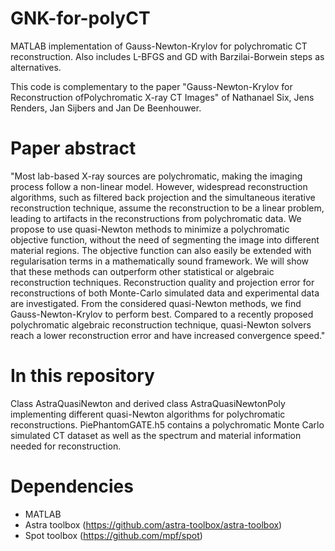 # GNK-for-polyCT
MATLAB implementation of Gauss-Newton-Krylov for polychromatic CT reconstruction. Also includes L-BFGS and GD with Barzilai-Borwein steps as alternatives.

This code is complementary to the paper "Gauss-Newton-Krylov for Reconstruction ofPolychromatic X-ray CT Images" of Nathanael Six, Jens Renders, Jan Sijbers and Jan De Beenhouwer.

# Paper abstract 
"Most lab-based X-ray sources are polychromatic, making the imaging process follow a non-linear model. However, widespread reconstruction algorithms, such as filtered back projection and the simultaneous iterative reconstruction technique, assume the reconstruction to be a linear problem, leading to artifacts in the reconstructions from polychromatic data. We propose to use quasi-Newton methods to minimize a polychromatic objective function, without the need of segmenting the image into different material regions. The objective function can also easily be extended with regularisation terms in a mathematically sound framework. We will show that these methods can outperform other statistical or algebraic reconstruction techniques. Reconstruction quality and projection error for reconstructions of both Monte-Carlo simulated data and experimental data are investigated. From the considered quasi-Newton methods, we find Gauss-Newton-Krylov to perform best. Compared to a recently proposed polychromatic algebraic reconstruction technique, quasi-Newton solvers reach a lower reconstruction error and have increased convergence speed."

# In this repository
Class AstraQuasiNewton and derived class AstraQuasiNewtonPoly implementing different quasi-Newton algorithms for polychromatic reconstructions. PiePhantomGATE.h5 contains a polychromatic Monte Carlo simulated CT dataset as well as the spectrum and material information needed for reconstruction.

# Dependencies
- MATLAB 
- Astra toolbox (https://github.com/astra-toolbox/astra-toolbox)
- Spot toolbox (https://github.com/mpf/spot)
